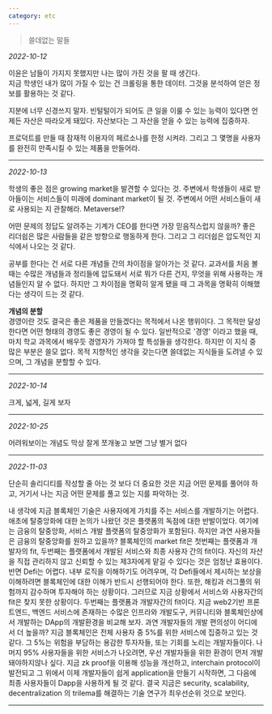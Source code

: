 ```yaml
---
category: etc
---
```


> 쓸데없는 말들

_2022-10-12_

이윤은 남들이 가지지 못했지만 나는 많이 가진 것을 팔 때 생긴다.  
지금 학생인 내가 많이 가질 수 있는 건 크롤링을 통한 데이터. 그것을 분석하여 얻은 정보를 활용하는 것 같다.

지분에 너무 신경쓰지 말자. 빈털털이가 되어도 큰 일을 이룰 수 있는 능력이 있다면 언제든 자산은 따라오게 돼있다. 자산보다는 그 자산을 얻을 수 있는 능력에 집중하자.

프로덕트를 만들 때 잠재적 이용자의 페르소나를 한정 시켜라. 그리고 그 몇명을 사용자를 완전히 만족시킬 수 있는 제품을 만들어라.

---

_2022-10-13_

학생의 좋은 점은 growing market을 발견할 수 있다는 것. 주변에서 학생들이 새로 받아들이는 서비스들이 미래에 dominant market이 될 것. 주변에서 어떤 서비스들이 새로 사용되는 지 관찰해라. Metaverse!?

어떤 문제의 정답도 알려주는 기계가 CEO를 한다면 가장 믿음직스럽지 않을까? 좋은 리더쉽은 많은 사람들을 같은 방향으로 행동하게 한다. 그리고 그 리더쉽은 압도적인 지식에서 나오는 것 같다.

공부를 한다는 건 서로 다른 개념들 간의 차이점을 알아가는 것 같다. 교과서를 처음 볼 때는 수많은 개념들과 정리들에 압도돼서 서로 뭐가 다른 건지, 무엇을 위해 사용하는 개념들인지 알 수 없다. 하지만 그 차이점을 명확히 알게 됐을 때 그 과목을 명확히 이해했다는 생각이 드는 것 같다.

**개념의 분할** \
경영이란 것도 결국은 좋은 제품을 만들겠다는 목적에서 나온 행위이다. 그 목적만 달성한다면 어떤 형태의 경영도 좋은 경영이 될 수 있다. 일반적으로 '경영' 이라고 했을 때, 마치 학교 과목에서 배우듯 경영자가 가져야 할 특성들을 생각한다. 하지만 이 지식 중 많은 부분은 쓸모 없다. 목적 지향적인 생각을 갖는다면 쓸데없는 지식들을 도려낼 수 있으며, 그 개념을 분할할 수 있다.

---

_2022-10-14_

크게, 넓게, 길게 보자

---

_2022-10-25_

어려워보이는 개념도 막상 잘게 쪼개놓고 보면 그냥 별거 없다

---

_2022-11-03_

단순히 솔리디티를 작성할 줄 아는 것 보다 더 중요한 것은 지금 어떤 문제를 풀어야 하고, 거기서 나는 지금 어떤 문제를 풀고 있는 지를 파악하는 것.

내 생각에 지금 블록체인 기술은 사용자에게 가치를 주는 서비스를 개발하기는 어렵다.
애초에 탈중앙화에 대한 논의가 나왔던 것은 플랫폼의 독점에 대한 반발이었다. 여기에는 금융의 탈중앙화, 서비스 개발 플랫폼의 탈중앙화가 포함된다. 하지만 과연 사용자들은 금융의 탈중앙화를 원하고 있을까?
블록체인의 market fit은 첫번째는 플랫폼과 개발자의 fit, 두번째는 플랫폼에서 개발된 서비스와 최종 사용자 간의 fit이다.
자신의 자산을 직접 관리하지 않고 신뢰할 수 있는 제3자에게 맡길 수 있다는 것은 엄청난 효용이다. 반면 Defi는 어렵다. 내부 로직을 이해하기도 어려우며, 각 Defi들에서 제시하는 보상을 이해하려면 블록체인에 대한 이해가 반드시 선행되어야 한다. 또한, 해킹과 러그풀의 위험까지 감수하며 투자해야 하는 상황이다. 그러므로 지금 상황에서 서비스와 사용자간의 fit은 찾지 못한 상황이다.
두번째는 플랫폼과 개발자간의 fit이다. 지금 web2기반 프론트엔드, 백엔드 서비스에 존재하는 수많은 인프라와 개발도구, 커뮤니티와 블록체인상에서 개발하는 DApp의 개발환경을 비교해 보자. 과연 개발자들의 개발 편의성이 어디에서 더 높을까?
지금 블록체인은 전체 사용자 중 5%를 위한 서비스에 집중하고 있는 것 같다. 그 5%는 위험을 부담하는 용감한 투자자들, 또는 기회를 노리는 개발자들이다.
나머지 95% 사용자들을 위한 서비스가 나오려면, 우선 개발자들을 위한 환경이 먼저 개발돼야하지않나 싶다.
지금 zk proof을 이용해 성능을 개선하고, interchain protocol이 발전되고 그 위에서 이제 개발자들이 쉽게 application을 만들기 시작하면, 그 다음에 최종 사용자들이 Dapp을 사용하게 될 것 같다.
결국 지금은 security, scalability, decentralization 의 trilema를 해결하는 기술 연구가 최우선순위 것으로 보인다.

---
